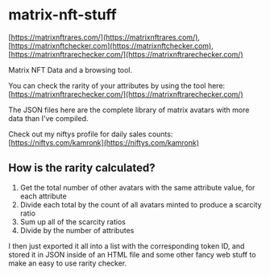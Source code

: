 # matrix-nft-stuff

[https://matrixnftrares.com/](https://matrixnftrares.com/), [https://matrixnftchecker.com](https://matrixnftchecker.com), [https://matrixnftrarechecker.com/](https://matrixnftrarechecker.com/)

Matrix NFT Data and a browsing tool.

You can check the rarity of your attributes by using the tool here: [https://matrixnftrarechecker.com/](https://matrixnftrarechecker.com/)

The JSON files here are the complete library of matrix avatars with more data than I've compiled.

Check out my niftys profile for daily sales counts: [https://niftys.com/kamronk](https://niftys.com/kamronk)

## How is the rarity calculated?

<ol>
  <li>Get the total number of other avatars with the same attribute value, for each attribute</li>
  <li>Divide each total by the count of all avatars minted to produce a scarcity ratio</li>
  <li>Sum up all of the scarcity ratios</li>
  <li>Divide by the number of attributes</li>
</ol>

I then just exported it all into a list with the corresponding token ID, and stored it in JSON inside of an HTML file and some other fancy web stuff to make an easy to use rarity checker.
